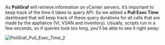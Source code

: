 As **PoliGraf** will retrieve information on vCenter servers, it’s important to keep track of the time it takes to query API. So we added a **Pull Exec Time** dashboard that will keep track of these query durations for all calls that are made by the appliance (VI, VSAN and inventory). Usually, scripts run in a few seconds, so if queries took too long, you’ll be able to see it right away:

![PoliGraf_Pull_Exec_Time_2](/media/poligraf_pull_exec_time_2.png)
